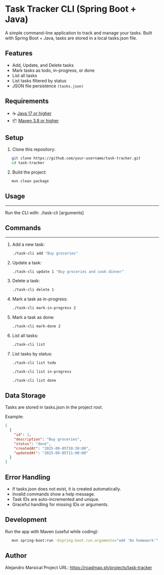 # Task Tracker CLI (Spring Boot + Java)

A simple command-line application to track and manage your tasks.
Built with Spring Boot + Java, tasks are stored in a local tasks.json file.

## Features

- Add, Update, and Delete tasks
- Mark tasks as todo, in-progress, or done
- List all tasks
- List tasks filtered by status
- JSON file persistence `(tasks.json)`

## Requirements

- ☕ [Java 17 or higher](https://adoptium.net/)
- 📦 [Maven 3.8 or higher](https://maven.apache.org/download.cgi)

## Setup

1. Clone this repository:
```bash
   git clone https://github.com/your-username/task-tracker.git
   cd task-tracker
```
2. Build the project:
```bash
   mvn clean package
```
## Usage
-----
Run the CLI with:
   ./task-cli <command> [arguments]

## Commands
--------
1. Add a new task:
   ```bash
   ./task-cli add "Buy groceries"
   ```

2. Update a task:
   ```bash
   ./task-cli update 1 "Buy groceries and cook dinner"
   ```

3. Delete a task:
   ```bash
   ./task-cli delete 1
   ```

4. Mark a task as in-progress:
   ```bash
   ./task-cli mark-in-progress 2
   ```

5. Mark a task as done:
   ```bash
   ./task-cli mark-done 2
   ```

6. List all tasks:
   ```bash
   ./task-cli list
   ```

7. List tasks by status:
   ```bash
   ./task-cli list todo
   ```
   ```bash
   ./task-cli list in-progress
   ```
   ```bash
   ./task-cli list done
   ```

## Data Storage

Tasks are stored in tasks.json in the project root.

Example:
```json
[
  {
    "id": 1,
    "description": "Buy groceries",
    "status": "done",
    "createdAt": "2025-09-05T10:30:00",
    "updatedAt": "2025-09-05T11:00:00"
  }
]
```

## Error Handling

- If tasks.json does not exist, it is created automatically.
- Invalid commands show a help message.
- Task IDs are auto-incremented and unique.
- Graceful handling for missing IDs or arguments.

## Development
Run the app with Maven (useful while coding):
```bash
   mvn spring-boot:run -Dspring-boot.run.arguments="add 'Do homework'"
```
## Author

Alejandro Marsical
Project URL: https://roadmap.sh/projects/task-tracker